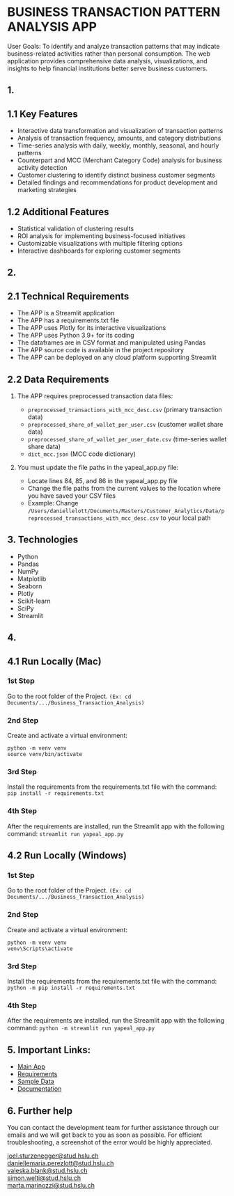 # BUSINESS TRANSACTION PATTERN ANALYSIS APP

User Goals: To identify and analyze transaction patterns that may indicate business-related activities rather than personal consumption. The web application provides comprehensive data analysis, visualizations, and insights to help financial institutions better serve business customers.

## 1.

## 1.1 Key Features

- Interactive data transformation and visualization of transaction patterns
- Analysis of transaction frequency, amounts, and category distributions
- Time-series analysis with daily, weekly, monthly, seasonal, and hourly patterns
- Counterpart and MCC (Merchant Category Code) analysis for business activity detection
- Customer clustering to identify distinct business customer segments
- Detailed findings and recommendations for product development and marketing strategies

## 1.2 Additional Features
- Statistical validation of clustering results
- ROI analysis for implementing business-focused initiatives
- Customizable visualizations with multiple filtering options
- Interactive dashboards for exploring customer segments

## 2.

## 2.1 Technical Requirements
- The APP is a Streamlit application
- The APP has a requirements.txt file
- The APP uses Plotly for its interactive visualizations
- The APP uses Python 3.9+ for its coding
- The dataframes are in CSV format and manipulated using Pandas
- The APP source code is available in the project repository
- The APP can be deployed on any cloud platform supporting Streamlit

## 2.2 Data Requirements
1. The APP requires preprocessed transaction data files:
   - `preprocessed_transactions_with_mcc_desc.csv` (primary transaction data)
   - `preprocessed_share_of_wallet_per_user.csv` (customer wallet share data)
   - `preprocessed_share_of_wallet_per_user_date.csv` (time-series wallet share data)
   - `dict_mcc.json` (MCC code dictionary)

2. You must update the file paths in the yapeal_app.py file:
   - Locate lines 84, 85, and 86 in the yapeal_app.py file
   - Change the file paths from the current values to the location where you have saved your CSV files
   - Example: Change `/Users/daniellelott/Documents/Masters/Customer_Analytics/Data/preprocessed_transactions_with_mcc_desc.csv` to your local path

## 3. Technologies
- Python
- Pandas
- NumPy
- Matplotlib
- Seaborn
- Plotly
- Scikit-learn
- SciPy
- Streamlit

## 4.

## 4.1 Run Locally (Mac)

### 1st Step
Go to the root folder of the Project. `(Ex: cd Documents/.../Business_Transaction_Analysis)`

### 2nd Step 
Create and activate a virtual environment:
```
python -m venv venv
source venv/bin/activate
```

### 3rd Step
Install the requirements from the requirements.txt file with the command: `pip install -r requirements.txt`

### 4th Step
After the requirements are installed, run the Streamlit app with the following command: `streamlit run yapeal_app.py`

## 4.2 Run Locally (Windows)

### 1st Step
Go to the root folder of the Project. `(Ex: cd Documents/.../Business_Transaction_Analysis)`

### 2nd Step 
Create and activate a virtual environment:
```
python -m venv venv
venv\Scripts\activate
```

### 3rd Step
Install the requirements from the requirements.txt file with the command: `python -m pip install -r requirements.txt`

### 4th Step
After the requirements are installed, run the Streamlit app with the following command: `python -m streamlit run yapeal_app.py`

## 5. Important Links: 
- [Main App](yapeal_app.py)
- [Requirements](requirements.txt)
- [Sample Data](data/)
- [Documentation](docs/)

## 6. Further help
You can contact the development team for further assistance through our emails and we will get back to you as soon as possible. For efficient troubleshooting, a screenshot of the error would be highly appreciated.

joel.sturzenegger@stud.hslu.ch  
daniellemaria.perezlott@stud.hslu.ch  
valeska.blank@stud.hslu.ch  
simon.welti@stud.hslu.ch  
marta.marinozzi@stud.hslu.ch